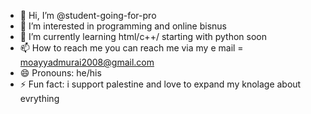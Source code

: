 - 👋 Hi, I’m @student-going-for-pro
- 👀 I’m interested in programming and online bisnus 
- 🌱 I’m currently learning html/c++/ starting with python soon 
- 📫 How to reach me you can reach me via my e mail = moayyadmurai2008@gmail.com
- 😄 Pronouns: he/his
- ⚡ Fun fact: i support palestine and love to expand my knolage about evrything 

<!---
student-going-for-pro/student-going-for-pro is a ✨ special ✨ repository because its `README.md` (this file) appears on your GitHub profile.
You can click the Preview link to take a look at your changes.
--->
